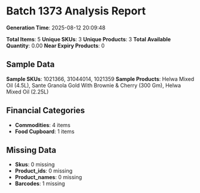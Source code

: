 # Batch 1373 Analysis Report

**Generation Time**: 2025-08-12 20:09:48

**Total Items**: 5
**Unique SKUs**: 3
**Unique Products**: 3
**Total Available Quantity**: 0.00
**Near Expiry Products**: 0

## Sample Data
**Sample SKUs**: 1021366, 31044014, 1021359
**Sample Products**: Helwa Mixed Oil (4.5L), Sante Granola Gold With Brownie & Cherry (300 Gm), Helwa Mixed Oil (2.25L)

## Financial Categories
- **Commodities**: 4 items
- **Food Cupboard**: 1 items

## Missing Data
- **Skus**: 0 missing
- **Product_ids**: 0 missing
- **Product_names**: 0 missing
- **Barcodes**: 1 missing
